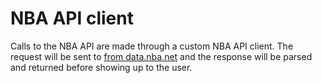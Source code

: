 # NBA API client

Calls to the NBA API are made through a custom NBA API client. The request will be sent to [from data.nba.net](https://data.nba.net/10s/prod/v2/today.json) and the response will be parsed and returned before showing up to the user.
